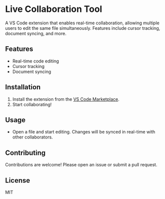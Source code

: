 # Live Collaboration Tool

A VS Code extension that enables real-time collaboration, allowing multiple users to edit the same file simultaneously. Features include cursor tracking, document syncing, and more.

## Features
- Real-time code editing
- Cursor tracking
- Document syncing

## Installation
1. Install the extension from the [VS Code Marketplace](https://marketplace.visualstudio.com/).
2. Start collaborating!

## Usage
- Open a file and start editing. Changes will be synced in real-time with other collaborators.

## Contributing
Contributions are welcome! Please open an issue or submit a pull request.

## License
MIT